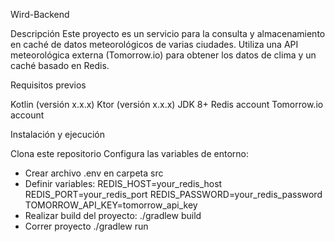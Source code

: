 Wird-Backend

Descripción
Este proyecto es un servicio para la consulta y almacenamiento en caché de datos meteorológicos de varias ciudades. 
Utiliza una API meteorológica externa (Tomorrow.io) para obtener los datos de clima y un caché basado en Redis.

Requisitos previos

Kotlin (versión x.x.x)
Ktor (versión x.x.x)
JDK 8+
Redis account
Tomorrow.io account


Instalación y ejecución

Clona este repositorio
Configura las variables de entorno:
 - Crear archivo .env en carpeta src
 - Definir variables:
      REDIS_HOST=your_redis_host
      REDIS_PORT=your_redis_port
      REDIS_PASSWORD=your_redis_password
      TOMORROW_API_KEY=tomorrow_api_key
  - Realizar build del proyecto:
      ./gradlew build
  - Correr proyecto
      ./gradlew run
